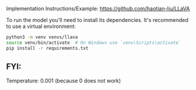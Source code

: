 Implementation Instructions/Example:
https://github.com/haotian-liu/LLaVA

To run the model you'll need to install its dependencies. It's recommended to use a virtual environment:

```bash
python3 -m venv venvs/llava
source venv/bin/activate  # On Windows use `venv\Scripts\activate`
pip install -r requirements.txt
```

FYI: 
-

Temperature: 
0.001 (because 0 does not work)
